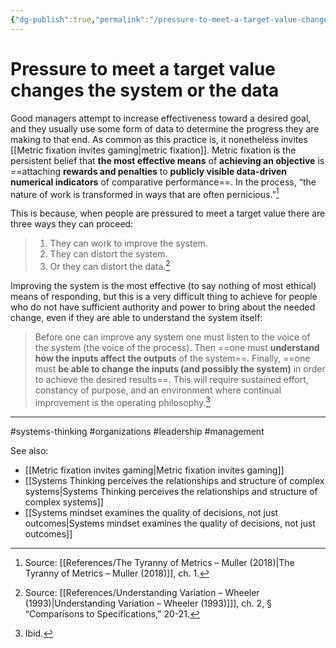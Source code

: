 ```yaml
---
{"dg-publish":true,"permalink":"/pressure-to-meet-a-target-value-changes-the-system-or-the-data/"}
---
```



# Pressure to meet a target value changes the system or the data

Good managers attempt to increase effectiveness toward a desired goal, and they usually use some form of data to determine the progress they are making to that end. As common as this practice is, it nonetheless invites [[Metric fixation invites gaming\|metric fixation]]. Metric fixation is the persistent belief that **the most effective means** of **achieving an objective** is ==attaching **rewards and penalties** to **publicly visible data-driven numerical indicators** of comparative performance==. In the process, “the nature of work is transformed in ways that are often pernicious.”[^2]

This is because, when people are pressured to meet a target value there are three ways they can proceed:

> 1. They can work to improve the system. 
> 2. They can distort the system. 
> 3. Or they can distort the data.[^1]

Improving the system is the most effective (to say nothing of most ethical) means of responding, but this is a very difficult thing to achieve for people who do not have sufficient authority and power to bring about the needed change, even if they are able to understand the system itself:

> Before one can improve any system one must listen to the voice of the system (the voice of the process). Then ==one must **understand how the inputs affect the outputs** of the system==. Finally, ==one must **be able to change the inputs (and possibly the system)** in order to achieve the desired results==. This will require sustained effort, constancy of purpose, and an environment where continual improvement is the operating philosophy.[^3]


---
#systems-thinking #organizations #leadership #management 

See also:
 - [[Metric fixation invites gaming\|Metric fixation invites gaming]]
 - [[Systems Thinking perceives the relationships and structure of complex systems\|Systems Thinking perceives the relationships and structure of complex systems]]
 - [[Systems mindset examines the quality of decisions, not just outcomes\|Systems mindset examines the quality of decisions, not just outcomes]]

[^2]: Source: [[References/The Tyranny of Metrics – Muller (2018)\|The Tyranny of Metrics – Muller (2018)]], ch. 1.
[^1]: Source: [[References/Understanding Variation – Wheeler (1993)\|Understanding Variation – Wheeler (1993)]]], ch. 2, § “Comparisons to Specifications,” 20-21.
[^3]: Ibid.